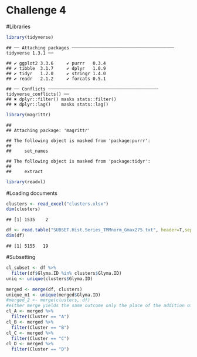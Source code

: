 Challenge 4
================

\#Libraries

``` r
library(tidyverse)
```

    ## ── Attaching packages ─────────────────────────────────────── tidyverse 1.3.1 ──

    ## ✔ ggplot2 3.3.6     ✔ purrr   0.3.4
    ## ✔ tibble  3.1.7     ✔ dplyr   1.0.9
    ## ✔ tidyr   1.2.0     ✔ stringr 1.4.0
    ## ✔ readr   2.1.2     ✔ forcats 0.5.1

    ## ── Conflicts ────────────────────────────────────────── tidyverse_conflicts() ──
    ## ✖ dplyr::filter() masks stats::filter()
    ## ✖ dplyr::lag()    masks stats::lag()

``` r
library(magrittr)
```

    ## 
    ## Attaching package: 'magrittr'

    ## The following object is masked from 'package:purrr':
    ## 
    ##     set_names

    ## The following object is masked from 'package:tidyr':
    ## 
    ##     extract

``` r
library(readxl)
```

\#Loading documents

``` r
clusters <- read_excel("clusters.xlsx")
dim(clusters)
```

    ## [1] 1535    2

``` r
df <- read.table("SUBSET.Hist.Series_TMMnorm_Gmax275.txt", header=T,sep="\t")
dim(df)
```

    ## [1] 5155   19

\#Subsetting

``` r
cl_subset <- df %>%
  filter(df$Glyma.ID %in% clusters$Glyma.ID)
uniq <- unique(clusters$Glyma.ID)

merged <- merge(df, clusters)
unique_m1 <- unique(merged$Glyma.ID)
#merged_2 <- merge(clusters, df)
#either merge yields the same outcome only the place of the addition of the column is different
cl_A <- merged %>%
  filter(Cluster == "A")
cl_B <- merged %>%
  filter(Cluster == "B")
cl_C <- merged %>%
  filter(Cluster == "C")
cl_D <- merged %>%
  filter(Cluster == "D")
```

# 
